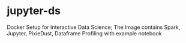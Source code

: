 # jupyter-ds
Docker Setup for Interactive Data Science; The Image contains Spark, Jupyter, PixieDust, Dataframe Profiling with example notebook
